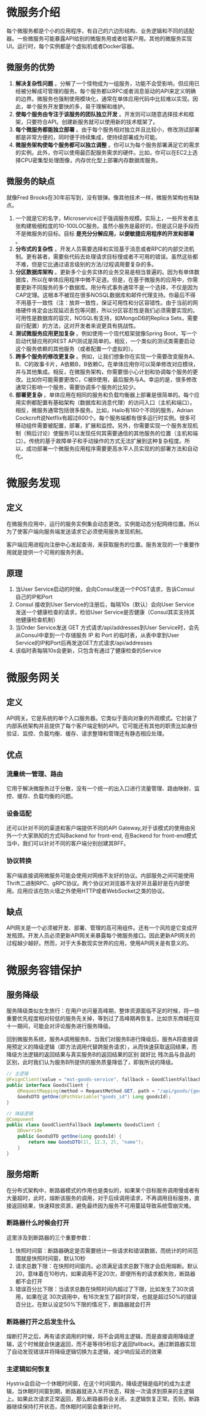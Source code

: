 # 微服务介绍

每个微服务都是个小的应用程序，有自己的六边形结构、业务逻辑和不同的适配器。一些微服务可能暴露API给别的微服务用或者给客户用。其他的微服务实现UI。运行时，每个实例都是个虚拟机或者Docker容器。

## 微服务的优势

1. **解决复杂性问题** 。分解了一个怪物成为一组服务，功能不会受影响，但应用已经被分解成可管理的服务。每个服务都以RPC或者消息驱动的API来定义明确的边界。微服务也强制使用模块化，通常在单体应用代码中比较难以实现。因此，单个服务开发要快的多，易于理解和维护。
2. **使每个服务由专注于该服务的团队独立开发** 。开发则可以随意选择技术和框架，只要符合API。创建新服务就可以使用新的技术框架了。
3. **每个微服务都能独立部署** 。由于每个服务相对独立并且比较小，修改测试部署都是非常方便的，同时便于持续集成，使持续部署成为可能。
4. **微服务架构使每个服务都可以独立调整** 。你可以为每个服务部署满足它的需求的实例。此外，你可以使用最匹配服务需求的硬件。比如，你可以在EC2上选择CPU密集型处理图像，内存优化型上部署内存数据库服务。

## 微服务的缺点

就像Fred Brooks在30年前写到，没有银弹。像其他技术一样，微服务架构也有缺点。

1. 一个就是它的名字，Microservice过于强调服务规模。实际上，一些开发者主张构建极细粒度的10-100LOC服务。虽然小服务是最好的，但是这只是手段而不是微服务的目标。目标 **是充分分解应用，以便敏捷应用程序的开发和部署** 。
2. **分布式的复杂性** 。开发人员需要选择和实现基于消息或者RPC的内部交流机制。更有甚者，需要些代码去处理请求目标慢或者不可用的错误。虽然这些都不难，但是它比通过语言级别的方法/过程调用要复杂的多。
3. **分区数据库架构** 。更新多个业务实体的业务交易是相当普遍的。因为有单体数据库，所以在单体应用程序中微不足道。但是，在基于微服务的应用中，你需要更新不同服务的多个数据库。用分布式事务通常不是一个选择，不仅是因为CAP定理。这根本不被现在很多NOSQL数据库和邮件代理支持。你最后不得不用基于一致性（注：放弃一致性，保证可用性和分区容错性。由于当前的网络硬件肯定会出现延迟丢包等问题，所以分区容忍性是我们必须需要实现的。可用性是数据库的容灾，NOSQL有支持，如MongoDB的Replica Sets，需要自行配置）的方法，这对开发者来说更具有挑战性。
4. **测试微服务应用更加复杂** 。例如使用一个现代框架就像Spring Boot，写一个启动代替应用的REST API测试是简单的。相反，一个类似的测试类需要启动这个服务依赖的其他服务（或者配置一个虚拟的）。
5. **跨多个服务的修改更复杂** 。例如，让我们想象你在实现一个需要改变服务A、B、C的故事卡片，A依赖B，B依赖C。在单体应用你可以简单修改对应模块，并与其他集成。相反，在微服务架构，你需要很小心计划和协调每个服务的更改。比如你可能需要更改C，C被B使用，最后服务与A。幸运的是，很多修改通常只影响一个服务，需要协调多个服务的比较少。
6. **部署更复杂** 。单体应用在相同的服务和负载均衡器上部署是很简单的。每个应用实例都配置有基础架构（数据库和消息代理）的访问入口（主机和端口）。相反，微服务通常包括很多服务。比如，Hailo有160个不同的服务，Adrian Cockcroft说Netflix有超过600个。每个服务端都有很多运行时实例。很多可移动组件需要被配置，部署，扩展和监控。另外，你需要实现一个服务发现机制（稍后讨论）使服务可以发现任何其需要通信的其他服务的位置（主机和端口）。传统的基于故障单子和手动操作的方式无法扩展到这种复杂程度。所以，成功部署一个微服务应用程序需要更高水平人员实现的的部署方法和自动化。

# 微服务发现

## 定义

在微服务应用中，运行的服务实例集会动态更改。实例能动态分配网络位置。所以为了使客户端向服务端发送请求它必须使用服务发现机制。

客户端应用进程向注册中心发起查询，来获取服务的位置。服务发现的一个重要作用就是提供一个可用的服务列表。

## 原理

1. 当User Service启动的时候，会向Consul发送一个POST请求，告诉Consul自己的IP和Port
2. Consul 接收到User Service的注册后，每隔10s（默认）会向User Service发送一个健康检查的请求，检验User Service是否健康（Consul其实支持其他健康检查机制）
3. 当Order Service发送 GET 方式请求/api/addresses到User Service时，会先从Consul中拿到一个存储服务 IP 和 Port 的临时表，从表中拿到User Service的IP和Port后再发送GET方式请求/api/addresses
4. 该临时表每隔10s会更新，只包含有通过了健康检查的Service

# 微服务网关

## 定义

API网关。它是系统的单个入口服务器。它类似于面向对象的外观模式。它封装了内部系统架构并且提供了每个客户端定制的API。它可能还有其他的职责比如身份验证、监控、负载均衡、缓存、请求整理和管理还有静态相应处理。

## 优点

### 流量统一管理、路由

它用于解决微服务过于分散，没有一个统一的出入口进行流量管理、路由映射、监控、缓存、负载均衡的问题。 

### 设备适配

还可以针对不同的渠道和客户端提供不同的API Gateway,对于该模式的使用由另外一个大家熟知的方式叫Backend for front-end, 在Backend for front-end模式当中，我们可以针对不同的客户端分别创建其BFF。

### 协议转换

客户端直接调用微服务可能会使用对网络不友好的协议。内部服务之间可能使用Thrift二进制RPC、gRPC协议。两个协议对浏览器不友好并且最好是在内部使用。应用应该在防火墙之外使用HTTP或者WebSocket之类的协议。

## 缺点

API网关是一个必须被开发、部署、管理的高可用组件。还有一个风险是它变成开发瓶颈。开发人员必须更新API网关来暴露每个微服务接口。因此更新API网关的过程越少越好。然而，对于大多数现实世界的应用，使用API网关是有意义的。

# 微服务容错保护

## 服务降级

服务降级类似女生旅行：在用户访问量高峰期，整体资源面临不足的时候，将一些重要优先程度相对较低的服务先关掉，等到过了高峰期再恢复。比如京东商城在双十一期间，可能会对评论服务进行服务降级。

回到微服务系统，服务A调用服务B，当我们对服务B进行降级后，服务A将直接调用预定义的降级逻辑（即方法调用代替跨服务请求），从而快速获取返回结果，而降级方法逻辑的返回结果与真实服务B的返回结果的区别 就好比 残次品与良品的区别，此时我们认为服务B所提供的服务质量降低了，即我所说的降级。

```java
// 主逻辑
@FeignClient(value = "mst-goods-service", fallback = GoodClientFallback.class)
public interface GoodsClient {
    @RequestMapping(method = RequestMethod.GET, path = "/api/goods/{goods_id}")
    GoodsDTO getOne(@PathVariable("goods_id") Long goodsId);
}

// 降级逻辑
@Component
public class GoodClientFallback implements GoodsClient {
    @Override
    public GoodsDTO getOne(Long goodsId) {
        return new GoodsDTO(1l, 12.3, 2l, "name");
    }
}
```

## 服务熔断

在分布式架构中，断路器模式的作用也是类似的，如果某个目标服务调用慢或者有大量超时，此时，熔断该服务的调用，对于后续调用请求，不再调用目标服务，直接返回结果，快速释放资源，避免最终因为服务不可用蔓延导致系统雪崩灾难。

### 断路器什么时候会打开

这里涉及到断路器的三个重要参数：

1. 快照时间窗：断路器确定是否需要统计一些请求和错误数据，而统计的时间范围就是快照时间窗，默认10秒
2. 请求总数下限：在快照时间窗内，必须满足请求总数下限才会启用熔断。默认20，意味着在10秒内，如果调用不足20次，即便所有的请求都失败，断路器都不会打开
3. 错误百分比下限：当请求总数在快照时间内超过了下限，比如发生了30次调用，如果在这 30次调用中，有16次发生了超时异常，也就是超过50%的错误百分比，在默认设定50%下限的情况下，断路器就会打开

### 断路器打开之后发生什么

熔断打开之后，再有请求调用的时候，将不会调用主逻辑，而是直接调用降级逻辑，这个时候就会快速返回，而不是等待5秒后才返回fallback。通过断路器实现了自动发现错误并将降级逻辑切换为主逻辑，减少响应延迟的效果

### 主逻辑如何恢复

Hystrix会启动一个休眠时间窗，在这个时间窗内，降级逻辑是临时的成为主逻辑，当休眠时间窗到期，断路器就进入半开状态，释放一次请求到原来的主逻辑上。如果此次请求正常返回，那么断路器将会关闭，主逻辑恢复正常。否则，断路器继续保持打开状态，而休眠时间窗会重新计时。
